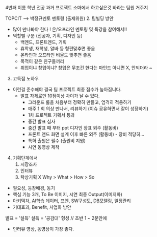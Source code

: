 4번째
이름 학년 전공 과거 프로젝트 소마에서 하고싶은것 
바라는 팀원
거주지

TOPCIT --> 박정규멘토 멘토링 (출제위원)
2. 팀빌딩 방안
- 많이 만나봐야 한다 ! 온/오프라인 멘토링 및 특강을 참여해서!!
- 역할별 구분 (전공자, 기획, 디자인 등)
	- 백엔드, 프론트엔드, 기획
	- 휴학생, 재학생, 알바 등 형편맞추면 좋음
	- 온라인과 오프라인 비율도 맞추면 좋음
	- 목적이 같은 친구들끼리
	- 취업이냐 창업이냐? 창업은 무조건 한다는 마인드 아니면 X, 안되더라 ~
3. 고득점 노하우
- 이런걸 준수해야 결국 팀 프로젝트 최종 점수가 높아집니다.
	- 발표 자체로만 10점이상 차이가 날 수 있다.
		- 그라운드 룰을 처음부터 정확히 만들고, 엄격히 적용하기
		- 매주 1 회 의상 만나서, 리뷰하기 (이슈 공유하면서 같이 성장하기)
		- 1차 프로젝트 기획서 통과
		- 중간 발표 심사
		- 중간 발표 때 부터 ppt 디자인 장표 외주 (활동비)
		- 프론트 앤드 화면 설계 이후 빠른 외주 (활동비) - 장비 적당히...
		- 특허 출원은 필수 (출원비 지원)
		- 시연 동영상 제작
4. 기획단계에서
	1. 시장조사
	2. 인터뷰
	3. 탁상기획 X
Why > What > How > So
- 필요성, 등장배경, 동기
- 핵심 기능 3개, To Be 이미지, 시연 최종 Output(이미지화)
- 아키텍처, AI학습 데이터, 프엔, SW구성도, DB모델링, 일정관리
- 기대효과, Benefit, 사업화 방안

발표 = '설득'
설득 = '공감대' 형성  // 초반 1 ~ 2분안에
- 인터뷰 영상, 동영상이 가장 좋다.
